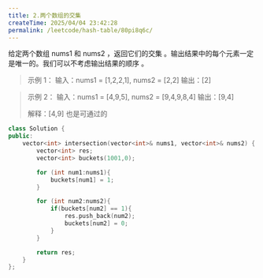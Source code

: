 ```yaml
---
title: 2.两个数组的交集
createTime: 2025/04/04 23:42:28
permalink: /leetcode/hash-table/80pi8q6c/
---
```

<LinkCard icon="simple-icons:leetcode" title="力扣题目链接: 两个数组的交集" href="https://leetcode.cn/problems/intersection-of-two-arrays/description/"/>

给定两个数组 nums1 和 nums2 ，返回它们的交集 。输出结果中的每个元素一定是唯一的。我们可以不考虑输出结果的顺序 。



>示例 1：
输入：nums1 = [1,2,2,1], nums2 = [2,2]
输出：[2]

>示例 2：
输入：nums1 = [4,9,5], nums2 = [9,4,9,8,4]
输出：[9,4]
>
>解释：[4,9] 也是可通过的

```c++
class Solution {
public:
    vector<int> intersection(vector<int>& nums1, vector<int>& nums2) {
        vector<int> res;
        vector<int> buckets(1001,0);

        for (int num1:nums1){
            buckets[num1] = 1;
        }

        for (int num2:nums2){
            if(buckets[num2] == 1){
                res.push_back(num2);
                buckets[num2] = 0;
            }
        }

        return res;
    }
};
```